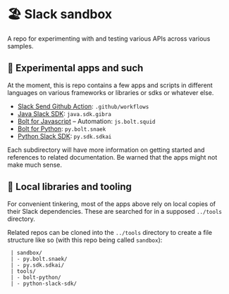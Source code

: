 # 🏖️ Slack sandbox

A repo for experimenting with and testing various APIs across various samples.

## 🐌 Experimental apps and such

At the moment, this is repo contains a few apps and scripts in different
languages on various frameworks or libraries or sdks or whatever else.

* [Slack Send Github Action][gh_action]: `.github/workflows`
* [Java Slack SDK][sdk_java]: `java.sdk.gibra`
* [Bolt for Javascript][bolt_js_future] – Automation: `js.bolt.squid`
* [Bolt for Python][bolt_python]: `py.bolt.snaek`
* [Python Slack SDK][sdk_python]: `py.sdk.sdkai`

Each subdirectory will have more information on getting started and references
to related documentation. Be warned that the apps might not make much sense.

## 🔧 Local libraries and tooling

For convenient tinkering, most of the apps above rely on local copies of their
Slack dependencies. These are searched for in a supposed `../tools` directory.

Related repos can be cloned into the `../tools` directory to create a file
structure like so (with this repo being called `sandbox`):

```
 | sandbox/
 | - py.bolt.snaek/
 | - py.sdk.sdkai/
 | tools/
 | - bolt-python/
 | - python-slack-sdk/
```

<!-- links -->
[gh_action]: https://github.com/slackapi/slack-github-action
[sdk_java]: https://github.com/slackapi/java-slack-sdk
[bolt_js_future]: https://github.com/slackapi/bolt-js/tree/next-gen
[bolt_python]: https://github.com/slackapi/bolt-python
[sdk_python]: https://github.com/slackapi/python-slack-sdk
